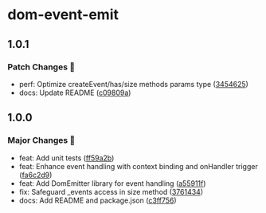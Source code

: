 # dom-event-emit

## 1.0.1

### Patch Changes 🌟

- perf: Optimize createEvent/has/size methods params type ([3454625](https://github.com/Marinerer/jotter/commit/3454625fc7f23f83ba29a05433bdcaf16eee9b32))
- docs: Update README ([c09809a](https://github.com/Marinerer/jotter/commit/c09809a3413a70f7dc8848c5363dd5eb067c1ad6))

## 1.0.0

### Major Changes 🎉

- feat: Add unit tests ([ff59a2b](https://github.com/Marinerer/jotter/commit/ff59a2b650b081c1861684763eb1d64d94a28c53))
- feat: Enhance event handling with context binding and onHandler trigger ([fa6c2d9](https://github.com/Marinerer/jotter/commit/fa6c2d9d4ed85ffc0558c190726ef916a24e7310))
- feat: Add DomEmitter library for event handling ([a55911f](https://github.com/Marinerer/jotter/commit/a55911f6a0e81ab1146bf3b3909370fb78e88ea6))
- fix: Safeguard \_events access in size method ([3761434](https://github.com/Marinerer/jotter/commit/37614347e7d57f9b01842370fa1268c2043017bd))
- docs: Add README and package.json ([c3ff756](https://github.com/Marinerer/jotter/commit/c3ff756e9e9e709301303f736ee15cf521ed8446))
